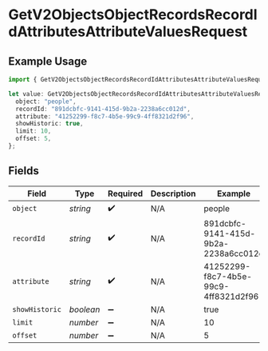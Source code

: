 # GetV2ObjectsObjectRecordsRecordIdAttributesAttributeValuesRequest

## Example Usage

```typescript
import { GetV2ObjectsObjectRecordsRecordIdAttributesAttributeValuesRequest } from "attio-js/models/operations/getv2objectsobjectrecordsrecordidattributesattributevalues.js";

let value: GetV2ObjectsObjectRecordsRecordIdAttributesAttributeValuesRequest = {
  object: "people",
  recordId: "891dcbfc-9141-415d-9b2a-2238a6cc012d",
  attribute: "41252299-f8c7-4b5e-99c9-4ff8321d2f96",
  showHistoric: true,
  limit: 10,
  offset: 5,
};
```

## Fields

| Field                                | Type                                 | Required                             | Description                          | Example                              |
| ------------------------------------ | ------------------------------------ | ------------------------------------ | ------------------------------------ | ------------------------------------ |
| `object`                             | *string*                             | :heavy_check_mark:                   | N/A                                  | people                               |
| `recordId`                           | *string*                             | :heavy_check_mark:                   | N/A                                  | 891dcbfc-9141-415d-9b2a-2238a6cc012d |
| `attribute`                          | *string*                             | :heavy_check_mark:                   | N/A                                  | 41252299-f8c7-4b5e-99c9-4ff8321d2f96 |
| `showHistoric`                       | *boolean*                            | :heavy_minus_sign:                   | N/A                                  | true                                 |
| `limit`                              | *number*                             | :heavy_minus_sign:                   | N/A                                  | 10                                   |
| `offset`                             | *number*                             | :heavy_minus_sign:                   | N/A                                  | 5                                    |